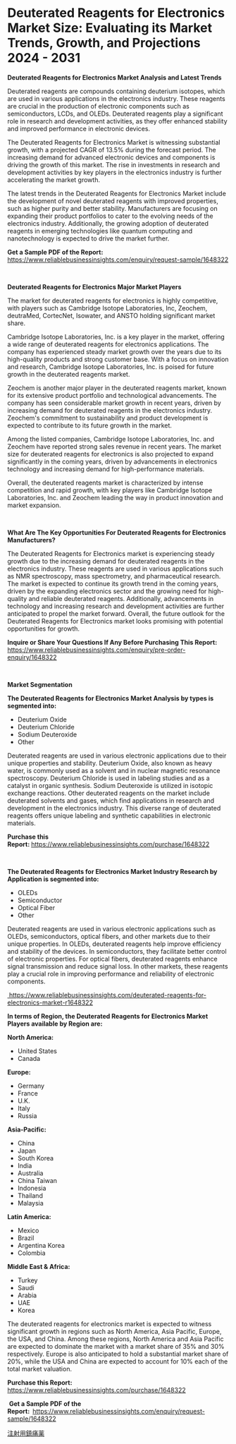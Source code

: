 <p><h1>Deuterated Reagents for Electronics Market Size: Evaluating its Market Trends, Growth, and Projections 2024 - 2031</h1></p><p><strong>Deuterated Reagents for Electronics Market Analysis and Latest Trends</strong></p>
<p><p>Deuterated reagents are compounds containing deuterium isotopes, which are used in various applications in the electronics industry. These reagents are crucial in the production of electronic components such as semiconductors, LCDs, and OLEDs. Deuterated reagents play a significant role in research and development activities, as they offer enhanced stability and improved performance in electronic devices.</p><p>The Deuterated Reagents for Electronics Market is witnessing substantial growth, with a projected CAGR of 13.5% during the forecast period. The increasing demand for advanced electronic devices and components is driving the growth of this market. The rise in investments in research and development activities by key players in the electronics industry is further accelerating the market growth.</p><p>The latest trends in the Deuterated Reagents for Electronics Market include the development of novel deuterated reagents with improved properties, such as higher purity and better stability. Manufacturers are focusing on expanding their product portfolios to cater to the evolving needs of the electronics industry. Additionally, the growing adoption of deuterated reagents in emerging technologies like quantum computing and nanotechnology is expected to drive the market further.</p></p>
<p><strong>Get a Sample PDF of the Report:&nbsp;</strong> <a href="https://www.reliablebusinessinsights.com/enquiry/request-sample/1648322">https://www.reliablebusinessinsights.com/enquiry/request-sample/1648322</a></p>
<p>&nbsp;</p>
<p><strong>Deuterated Reagents for Electronics Major Market Players</strong></p>
<p><p>The market for deuterated reagents for electronics is highly competitive, with players such as Cambridge Isotope Laboratories, Inc, Zeochem, deutraMed, CortecNet, Isowater, and ANSTO holding significant market share. </p><p>Cambridge Isotope Laboratories, Inc. is a key player in the market, offering a wide range of deuterated reagents for electronics applications. The company has experienced steady market growth over the years due to its high-quality products and strong customer base. With a focus on innovation and research, Cambridge Isotope Laboratories, Inc. is poised for future growth in the deuterated reagents market.</p><p>Zeochem is another major player in the deuterated reagents market, known for its extensive product portfolio and technological advancements. The company has seen considerable market growth in recent years, driven by increasing demand for deuterated reagents in the electronics industry. Zeochem's commitment to sustainability and product development is expected to contribute to its future growth in the market.</p><p>Among the listed companies, Cambridge Isotope Laboratories, Inc. and Zeochem have reported strong sales revenue in recent years. The market size for deuterated reagents for electronics is also projected to expand significantly in the coming years, driven by advancements in electronics technology and increasing demand for high-performance materials.</p><p>Overall, the deuterated reagents market is characterized by intense competition and rapid growth, with key players like Cambridge Isotope Laboratories, Inc. and Zeochem leading the way in product innovation and market expansion.</p></p>
<p>&nbsp;</p>
<p><strong>What Are The Key Opportunities For Deuterated Reagents for Electronics Manufacturers?</strong></p>
<p><p>The Deuterated Reagents for Electronics market is experiencing steady growth due to the increasing demand for deuterated reagents in the electronics industry. These reagents are used in various applications such as NMR spectroscopy, mass spectrometry, and pharmaceutical research. The market is expected to continue its growth trend in the coming years, driven by the expanding electronics sector and the growing need for high-quality and reliable deuterated reagents. Additionally, advancements in technology and increasing research and development activities are further anticipated to propel the market forward. Overall, the future outlook for the Deuterated Reagents for Electronics market looks promising with potential opportunities for growth.</p></p>
<p><strong>Inquire or Share Your Questions If Any Before Purchasing This Report:</strong> <a href="https://www.reliablebusinessinsights.com/enquiry/pre-order-enquiry/1648322">https://www.reliablebusinessinsights.com/enquiry/pre-order-enquiry/1648322</a></p>
<p>&nbsp;</p>
<p><strong>Market Segmentation</strong></p>
<p><strong>The Deuterated Reagents for Electronics Market Analysis by types is segmented into:</strong></p>
<p><ul><li>Deuterium Oxide</li><li>Deuterium Chloride</li><li>Sodium Deuteroxide</li><li>Other</li></ul></p>
<p><p>Deuterated reagents are used in various electronic applications due to their unique properties and stability. Deuterium Oxide, also known as heavy water, is commonly used as a solvent and in nuclear magnetic resonance spectroscopy. Deuterium Chloride is used in labeling studies and as a catalyst in organic synthesis. Sodium Deuteroxide is utilized in isotopic exchange reactions. Other deuterated reagents on the market include deuterated solvents and gases, which find applications in research and development in the electronics industry. This diverse range of deuterated reagents offers unique labeling and synthetic capabilities in electronic materials.</p></p>
<p><strong>Purchase this Report:&nbsp;</strong><a href="https://www.reliablebusinessinsights.com/purchase/1648322">https://www.reliablebusinessinsights.com/purchase/1648322</a></p>
<p>&nbsp;</p>
<p><strong>The Deuterated Reagents for Electronics Market Industry Research by Application is segmented into:</strong></p>
<p><ul><li>OLEDs</li><li>Semiconductor</li><li>Optical Fiber</li><li>Other</li></ul></p>
<p><p>Deuterated reagents are used in various electronic applications such as OLEDs, semiconductors, optical fibers, and other markets due to their unique properties. In OLEDs, deuterated reagents help improve efficiency and stability of the devices. In semiconductors, they facilitate better control of electronic properties. For optical fibers, deuterated reagents enhance signal transmission and reduce signal loss. In other markets, these reagents play a crucial role in improving performance and reliability of electronic components.</p></p>
<p><a href="https://www.reliablebusinessinsights.com/deuterated-reagents-for-electronics-market-r1648322">&nbsp;https://www.reliablebusinessinsights.com/deuterated-reagents-for-electronics-market-r1648322</a></p>
<p><strong>In terms of Region, the Deuterated Reagents for Electronics Market Players available by Region are:</strong></p>
<p>
    <p> <strong> North America: </strong>
        <ul>
            <li>United States</li>
            <li>Canada</li>
        </ul>
        </p> 
    <p> <strong> Europe: </strong>
        <ul>
            <li>Germany</li>
            <li>France</li>
            <li>U.K.</li>
            <li>Italy</li>
            <li>Russia</li>
        </ul>
        </p> 
    <p> <strong> Asia-Pacific: </strong>
        <ul>
            <li>China</li>
            <li>Japan</li>
            <li>South Korea</li>
            <li>India</li>
            <li>Australia</li>
            <li>China Taiwan</li>
            <li>Indonesia</li>
            <li>Thailand</li>
            <li>Malaysia</li>
        </ul>
        </p> 
    <p> <strong> Latin America: </strong>
        <ul>
            <li>Mexico</li>
            <li>Brazil</li>
            <li>Argentina Korea</li>
            <li>Colombia</li>
        </ul>
        </p> 
    <p> <strong> Middle East & Africa: </strong>
        <ul>
            <li>Turkey</li>
            <li>Saudi</li>
            <li>Arabia</li>
            <li>UAE</li>
            <li>Korea</li>
        </ul>
    </p>
    </p>
<p><p>The deuterated reagents for electronics market is expected to witness significant growth in regions such as North America, Asia Pacific, Europe, the USA, and China. Among these regions, North America and Asia Pacific are expected to dominate the market with a market share of 35% and 30% respectively. Europe is also anticipated to hold a substantial market share of 20%, while the USA and China are expected to account for 10% each of the total market valuation.</p></p>
<p><strong>Purchase this Report: </strong><a href="https://www.reliablebusinessinsights.com/purchase/1648322">https://www.reliablebusinessinsights.com/purchase/1648322</a></p>
<p>&nbsp;<strong>Get a Sample PDF of the Report:&nbsp;&nbsp;</strong><a href="https://www.reliablebusinessinsights.com/enquiry/request-sample/1648322">https://www.reliablebusinessinsights.com/enquiry/request-sample/1648322</a></p>
<p><strong></strong></p>
<p><p><a href="https://github.com/zjkmgcs938405/Market-Research-Report-List-3/blob/main/3538248183074.md">注射用鎮痛薬</a></p></p>